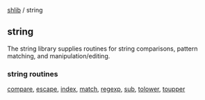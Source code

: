 [shlib][] / string

string
------

The string library supplies routines for string comparisons, pattern matching,
and manipulation/editing.

### string routines ###

 [compare][], [escape][], [index][], [match][], [regexp][], [sub][], [tolower][], [toupper][]

[compare]: compare.md
[escape]: escape.md
[index]: index.md
[match]: match.md
[regexp]: regexp.md
[sub]: sub.md
[tolower]: toupper.md
[toupper]: tolower.md

[core]: ../doc/__index__.md "core"
[expect]: ../expect/__index__.md "expect"
[math]: ../math/__index__.md "math"
[string]: ../string/__index__.md "string"
[system]: ../system/__index__.md "system"
[experimental]: ../experimental/__index__.md "experimental"
[shlib]: http://github.com/major0/shlib "shlib"
